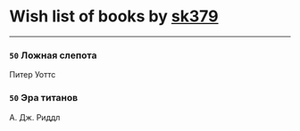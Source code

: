 # Wish list of books by [sk379](https://plus.google.com/u/0/104993798183193187530/)
---

### `50` Ложная слепота
Питер Уоттс

### `50` Эра титанов
А. Дж. Риддл


